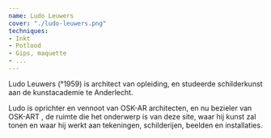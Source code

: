 ```yaml
---
name: Ludo Leuwers
cover: "./ludo-leuwers.png"
techniques:
- Inkt
- Potlood
- Gips, maquette
- ...
---
```

Ludo Leuwers (°1959) is architect van opleiding, en studeerde schilderkunst aan de kunstacademie te Anderlecht.

Ludo is oprichter en vennoot van OSK-AR architecten, en nu bezieler van OSK-ART , de ruimte die het onderwerp is van deze site, waar hij kunst zal tonen en waar hij werkt aan tekeningen, schilderijen, beelden en installaties.